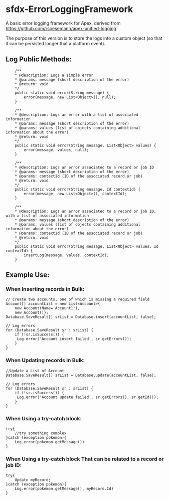 # sfdx-ErrorLoggingFramework

A basic error logging framework for Apex, derived from https://github.com/rsoesemann/apex-unified-logging

The purpose of this version is to store the logs into a custom object (so that it can be persisted longer that a platform event).

## Log Public Methods:
```apex
    /**
    * @description: Logs a simple error
    * @params: message (short description of the error)
    * @return: void
    */
    public static void error(String message) {
        error(message, new List<Object>(), null);
    }

    /**
    * @description: Logs an error with a list of associated information
    * @params: message (short description of the error)
    * @params: values (list of objects containing additional information about the error)
    * @return: void
    */
    public static void error(String message, List<Object> values) {
        error(message, values, null);
    }

    /**
    * @description: Logs an error associated to a record or job ID
    * @params: message (short description of the error)
    * @params: contextId (ID of the associated record or job)
    * @return: void
    */
    public static void error(String message, Id contextId) {
        error(message, new List<Object>(), contextId);
    }

    /**
    * @description: Logs an error associated to a record or job ID, with a list of associated information
    * @params: message (short description of the error)
    * @params: values (list of objects containing additional information about the error)
    * @params: contextId (ID of the associated record or job)
    * @return: void
    */
    public static void error(String message, List<Object> values, Id contextId) {
        insertLog(message, values, contextId);
    }
```

## Example Use:

### When Inserting records in Bulk:
```apex
// Create two accounts, one of which is missing a required field
Account[] accountList = new List<Account>{
    new Account(Name='Account1'),
    new Account()};
Database.SaveResult[] srList = Database.insert(accountList, false);

// Log errors
for (Database.SaveResult sr : srList) {
    if (!sr.isSuccess()) {
     Log.error('Account insert failed', sr.getErrors());
    }
}
```

### When Updating records in Bulk:
```apex
//Update a List of Account
Database.SaveResult[] srList = Database.update(accountList, false);

// Log errors
for (Database.SaveResult sr : srList) {
    if (!sr.isSuccess()) {
     Log.error('Account update failed', sr.getErrors(), sr.getId());
    }
}
```

### When Using a try-catch block:
```apex
try{
    //try something complex
}catch (exception pokemon){
    Log.error(pokemon.getMessage())
}
```

### When Using a try-catch block That can be related to a record or job ID:
```apex
try{
    Update myRecord;
}catch (exception pokemon){
    Log.error(pokemon.getMessage(), myRecord.Id)
}
```

